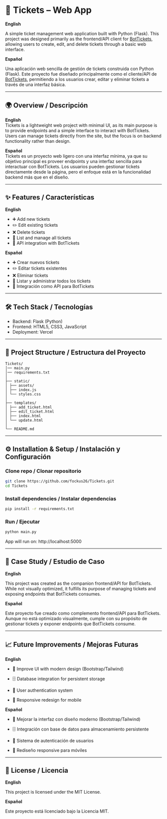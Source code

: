 # 🎫 Tickets – Web App

**English**  

A simple ticket management web application built with Python (Flask). This project was designed primarily as the frontend/API client for [BotTickets](https://github.com/fockus26/BotTickets), allowing users to create, edit, and delete tickets through a basic web interface.  

**Español**  

Una aplicación web sencilla de gestión de tickets construida con Python (Flask). Este proyecto fue diseñado principalmente como el cliente/API de [BotTickets](https://github.com/fockus26/BotTickets), permitiendo a los usuarios crear, editar y eliminar tickets a través de una interfaz básica.

---

## 🌍 Overview / Descripción

**English**  
Tickets is a lightweight web project with minimal UI, as its main purpose is to provide endpoints and a simple interface to interact with BotTickets. Users can manage tickets directly from the site, but the focus is on backend functionality rather than design.  

**Español**  
Tickets es un proyecto web ligero con una interfaz mínima, ya que su objetivo principal es proveer endpoints y una interfaz sencilla para interactuar con BotTickets. Los usuarios pueden gestionar tickets directamente desde la página, pero el enfoque está en la funcionalidad backend más que en el diseño.

---

## ✨ Features / Características

**English**  
- ➕ Add new tickets  
- ✏️ Edit existing tickets  
- ❌ Delete tickets  
- 📄 List and manage all tickets  
- 🔗 API integration with BotTickets  

**Español**  
- ➕ Crear nuevos tickets  
- ✏️ Editar tickets existentes  
- ❌ Eliminar tickets  
- 📄 Listar y administrar todos los tickets  
- 🔗 Integración como API para BotTickets  

---

## 🛠️ Tech Stack / Tecnologías  

- Backend: Flask (Python)  
- Frontend: HTML5, CSS3, JavaScript  
- Deployment: Vercel  

---

## 📂 Project Structure / Estructura del Proyecto  

```text
Tickets/
│── main.py
│── requirements.txt
│
├── static/
│ ├── assets/
│ ├── index.js
│ └── styles.css
│
├── templates/
│ ├── add_ticket.html
│ ├── edit_ticket.html
│ ├── index.html
│ └── update.html
│
└── README.md
```

---

## ⚙️ Installation & Setup / Instalación y Configuración

### Clone repo / Clonar repositorio
```bash
git clone https://github.com/fockus26/Tickets.git
cd Tickets
```

### Install dependencies / Instalar dependencias
```bash
pip install -r requirements.txt
```

### Run / Ejecutar
```bash
python main.py
```

App will run on: http://localhost:5000

---

## 📖 Case Study / Estudio de Caso

**English**

This project was created as the companion frontend/API for BotTickets. While not visually optimized, it fulfills its purpose of managing tickets and exposing endpoints that BotTickets consumes.

**Español**

Este proyecto fue creado como complemento frontend/API para BotTickets. Aunque no está optimizado visualmente, cumple con su propósito de gestionar tickets y exponer endpoints que BotTickets consume.

---

## 📈 Future Improvements / Mejoras Futuras

**English**

- 🎨 Improve UI with modern design (Bootstrap/Tailwind)

- 🗄️ Database integration for persistent storage

- 🔑 User authentication system

- 📱 Responsive redesign for mobile

**Español**

- 🎨 Mejorar la interfaz con diseño moderno (Bootstrap/Tailwind)

- 🗄️ Integración con base de datos para almacenamiento persistente

- 🔑 Sistema de autenticación de usuarios

- 📱 Rediseño responsive para móviles

---

## 📜 License / Licencia


**English**

This project is licensed under the MIT License.

**Español**

Este proyecto está licenciado bajo la Licencia MIT.
